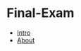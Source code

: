 # Final-Exam



<ul>
<li><a href="intro/index.html" target="_blank"> Intro  </a></li>
<li><a href="intro_orgain/index.html" target="_blank"> About </a>
</li>
</ul>